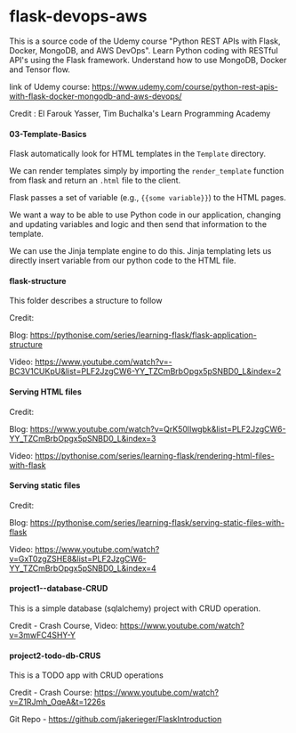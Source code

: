# flask-devops-aws

This is a source code of the Udemy course "Python REST APIs with Flask, Docker, MongoDB, and AWS DevOps". 
Learn Python coding with RESTful API's using the Flask framework. Understand how to use MongoDB, Docker and Tensor flow.

link of Udemy course: https://www.udemy.com/course/python-rest-apis-with-flask-docker-mongodb-and-aws-devops/

Credit : El Farouk Yasser, Tim Buchalka's Learn Programming Academy

#### 03-Template-Basics

Flask automatically look for HTML templates in the  `Template` directory.   

We can render templates simply by importing the 
`render_template` function from flask and return an `.html` file to the client. 

Flask passes a set of variable (e.g., `{{some variable}}`) to the HTML pages.


We want  a way to be able to use Python code in our application, 
changing and updating variables and logic and then send that information to the template. 

We can use the Jinja template engine to do this. Jinja templating lets us directly insert variable from our python code to the HTML file.

#### flask-structure

This folder describes a structure to follow

Credit:

Blog: https://pythonise.com/series/learning-flask/flask-application-structure

Video: https://www.youtube.com/watch?v=-BC3V1CUKpU&list=PLF2JzgCW6-YY_TZCmBrbOpgx5pSNBD0_L&index=2

#### Serving HTML files

Credit:

Blog: https://www.youtube.com/watch?v=QrK50lIwgbk&list=PLF2JzgCW6-YY_TZCmBrbOpgx5pSNBD0_L&index=3

Video:  https://pythonise.com/series/learning-flask/rendering-html-files-with-flask


#### Serving static files

Credit:

Blog: https://pythonise.com/series/learning-flask/serving-static-files-with-flask

Video: https://www.youtube.com/watch?v=GxT0zgZSHE8&list=PLF2JzgCW6-YY_TZCmBrbOpgx5pSNBD0_L&index=4

#### project1--database-CRUD

This is a simple database (sqlalchemy) project with CRUD operation.

Credit - Crash Course, Video: https://www.youtube.com/watch?v=3mwFC4SHY-Y

#### project2-todo-db-CRUS

This is a TODO app with CRUD operations

Credit - Crash Course: https://www.youtube.com/watch?v=Z1RJmh_OqeA&t=1226s

Git Repo - https://github.com/jakerieger/FlaskIntroduction
